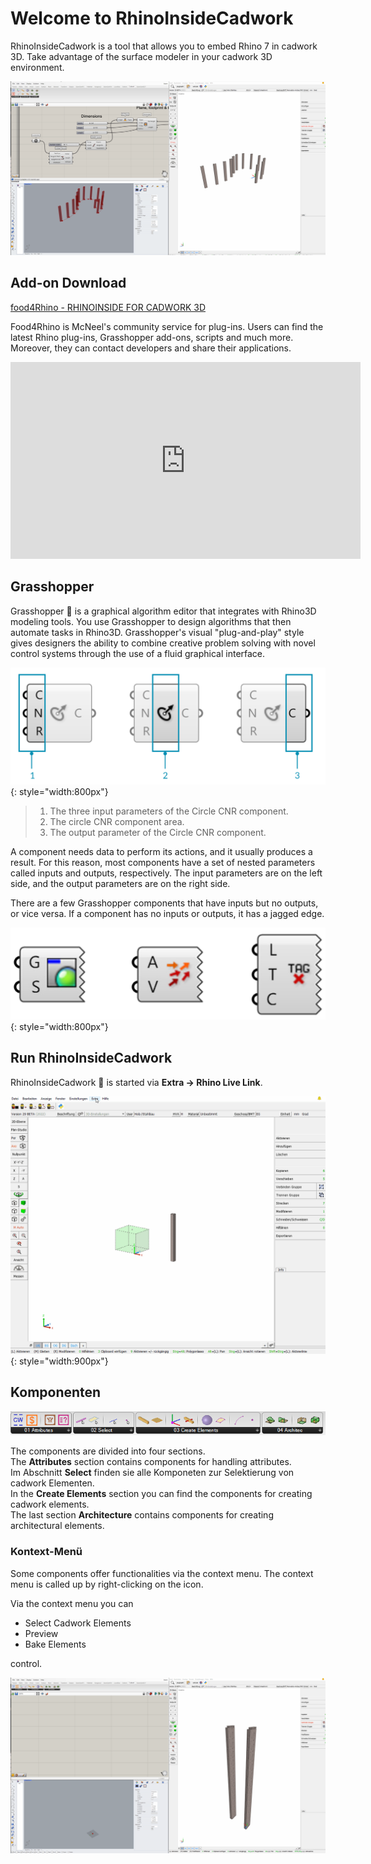 # Welcome to RhinoInsideCadwork


RhinoInsideCadwork is a tool that allows you to embed Rhino 7 in cadwork 3D. Take advantage of the surface modeler in your cadwork 3D environment. 


![Referenced GIF](img/beams_curve.gif "beams curve")

## Add-on Download

[food4Rhino - RHINOINSIDE FOR CADWORK 3D](https://www.food4rhino.com/en/app/rhinoinside-cadwork-3d?lang=de)

Food4Rhino is McNeel's community service for plug-ins. Users can find the latest Rhino plug-ins, Grasshopper add-ons, scripts and much more. Moreover, they can contact developers and share their applications.

<iframe width="560" height="315" src="https://www.youtube.com/embed/vBh1UHg6ZHQ" title="YouTube video player" frameborder="0" allow="accelerometer; autoplay; clipboard-write; encrypted-media; gyroscope; picture-in-picture" allowfullscreen></iframe>

## Grasshopper

Grasshopper :cricket: is a graphical algorithm editor that integrates with Rhino3D modeling tools. You use Grasshopper to design algorithms that then automate tasks in Rhino3D.
Grasshopper's visual "plug-and-play" style gives designers the ability to combine creative problem solving with novel control systems through the use of a fluid graphical interface.

![Backup Text](img/process.png "https://modelab.gitbooks.io/grasshopper-primer/content/1-foundations/1-2/2_grasshopper-component-parts.html"){: style="width:800px"}

> 1. The three input parameters of the Circle CNR component.
> 2. The circle CNR component area.
> 3. The output parameter of the Circle CNR component.

A component needs data to perform its actions, and it usually produces a result. For this reason, most components have a set of nested parameters called inputs and outputs, respectively. The input parameters are on the left side, and the output parameters are on the right side.

There are a few Grasshopper components that have inputs but no outputs, or vice versa. If a component has no inputs or outputs, it has a jagged edge.

![Backup Text](img/components.png "https://modelab.gitbooks.io/grasshopper-primer/content/1-foundations/1-2/2_grasshopper-component-parts.html"){: style="width:800px"}

## Run RhinoInsideCadwork

RhinoInsideCadwork :rhinoceros: is started via **Extra -> Rhino Live Link**. 

![GIF](img/run.gif){: style="width:900px"}

## Komponenten

![Backup Text](img/comps.png "Components")

The components are divided into four sections. <br>
The **Attributes** section contains components for handling attributes.<br>
Im Abschnitt **Select** finden sie alle Komponeten zur Selektierung von cadwork Elementen. <br>
In the **Create Elements** section you can find the components for creating cadwork elements. <br>
The last section **Architecture** contains components for creating architectural elements. 

### Kontext-Menü

Some components offer functionalities via the context menu. The context menu is called up by right-clicking on the icon. <br>

Via the context menu you can

* Select Cadwork Elements
* Preview 
* Bake Elements <br>

control. 

![Referenced GIF](img/get_elements.gif "get cadwork elements")




